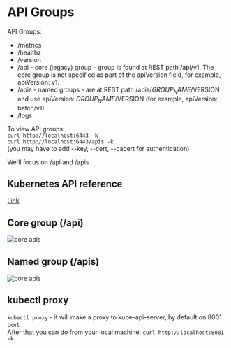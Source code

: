 # API Groups

API Groups:
* /metrics
* /healthz
* /version
* /api - core (legacy) group - group is found at REST path /api/v1. The core group is not specified as part of the apiVersion field, for example, apiVersion: v1.
* /apis - named groups - are at REST path /apis/$GROUP_NAME/$VERSION and use apiVersion: $GROUP_NAME/$VERSION (for example, apiVersion: batch/v1)
* /logs

To view API groups:  
``` curl http://localhost:6443 -k ```  
``` curl http://localhost:6443/apis -k ```  
(you may have to add --key, --cert, --cacert for authentication)

We'll focus on /api and /apis  

## Kubernetes API reference

[Link](https://kubernetes.io/docs/reference/generated/kubernetes-api/v1.27/)

## Core group (/api)
![core apis](../images/28_core_apis.png)

## Named group (/apis)
![core apis](../images/28_named_apis.png)

## kubectl proxy

```kubectl proxy```  - it will make a proxy to kube-api-server, by default on 8001 port.  
After that you can do from your local machine: ``` curl http://localhost:8001 -k ```
